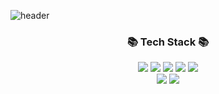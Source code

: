 
<!--
**princesssana/princesssana** is a ✨ _special_ ✨ repository because its `README.md` (this file) appears on your GitHub profile.

Here are some ideas to get you started:

- 🔭 I’m currently working on ...
- 🌱 I’m currently learning ...
- 👯 I’m looking to collaborate on ...
- 🤔 I’m looking for help with ...
- 💬 Ask me about ...
- 📫 How to reach me: ...
- 😄 Pronouns: ...
- ⚡ Fun fact: ...
-->

![header](https://capsule-render.vercel.app/api?type=waving&color=timeGradient&text=Welcome%20to%20Sunah's%20GitHub%20👋&animation=twinkling&fontSize=35&fontAlignY=40&fontAlign=70&height=250)

<h3 align="center">📚 Tech Stack 📚</h3>
<div align=center> 
<img src="https://img.shields.io/badge/javascript-F7DF1E?style=for-the-badge&logo=javascript&logoColor=black"> 
<img src="https://img.shields.io/badge/react-61DAFB?style=for-the-badge&logo=react&logoColor=black">
<img src="https://img.shields.io/badge/typescript-3178C6?style=for-the-badge&logo=react&logoColor=black">
<img src="https://img.shields.io/badge/reactquery-FF4154?style=for-the-badge&logo=react&logoColor=black">
<img src="https://img.shields.io/badge/css3-1572B6?style=for-the-badge&logo=react&logoColor=black">
<br>

 <img src="https://img.shields.io/badge/github-181717?style=for-the-badge&logo=github&logoColor=white">
 <img src="https://img.shields.io/badge/visualstudiocode-5C2D91?style=for-the-badge&logo=github&logoColor=white">
 
</div>
